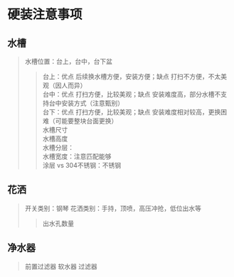 # 硬装注意事项
## 水槽
> 水槽位置：台上，台中，台下盆  
>> 台上：优点 后续换水槽方便，安装方便；缺点 打扫不方便，不太美观（因人而异）  
>> 台中：优点 打扫方便，比较美观；缺点 安装难度高，部分水槽不支持台中安装方式（注意甄别）  
>> 台下：优点 打扫方便，比较美观；缺点 安装难度相对较高，更换困难（可能要整块台面更换）  
> 水槽尺寸  
>> 水槽高度  
>> 水槽分层：  
>> 水槽宽度：注意匹配能够  
> 涂层 vs 304不锈钢：不锈钢
## 花洒
> 开关类别：钢琴
> 花洒类别：手持，顶喷，高压冲抢，低位出水等
>> 出水孔数量
## 净水器
> 前置过滤器
> 软水器
> 过滤器
> 
